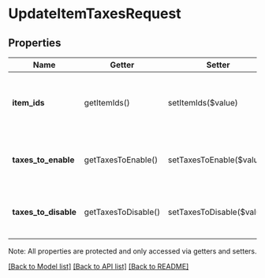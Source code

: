 # UpdateItemTaxesRequest

## Properties
Name | Getter | Setter | Type | Description | Notes
------------ | ------------- | ------------- | ------------- | ------------- | -------------
**item_ids** | getItemIds() | setItemIds($value) | **string[]** | The [CatalogItem](#type-catalogitem)s whose enabled/disabled [CatalogTax](#type-catalogtax)es are being updated. | 
**taxes_to_enable** | getTaxesToEnable() | setTaxesToEnable($value) | **string[]** | The set of [CatalogTax](#type-catalogtax)es (referenced by ID) to enable for the [CatalogItem](#type-catalogitem). | [optional] 
**taxes_to_disable** | getTaxesToDisable() | setTaxesToDisable($value) | **string[]** | The set of [CatalogTax](#type-catalogtax)es (referenced by ID) to disable for the [CatalogItem](#type-catalogitem). | [optional] 

Note: All properties are protected and only accessed via getters and setters.

[[Back to Model list]](../../README.md#documentation-for-models) [[Back to API list]](../../README.md#documentation-for-api-endpoints) [[Back to README]](../../README.md)

